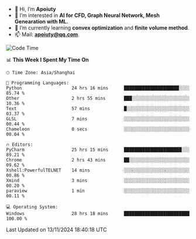 - 👋 Hi, I’m **Apoiuty**
- 👀 I’m interested in **AI for CFD, Graph Neural Network, Mesh Genearation with ML.**
- 🌱 I’m currently learning **convex optimization** and **finite volume method**.
- 📫 Mail: **apoiuty@qq.com**.


<!--START_SECTION:waka-->
![Code Time](http://img.shields.io/badge/Code%20Time-1%2C384%20hrs%2041%20mins-blue)

📊 **This Week I Spent My Time On** 

```text
🕑︎ Time Zone: Asia/Shanghai

💬 Programming Languages: 
Python                   24 hrs 16 mins      █████████████████████░░░░   85.74 % 
Other                    2 hrs 55 mins       ███░░░░░░░░░░░░░░░░░░░░░░   10.36 % 
Text                     57 mins             █░░░░░░░░░░░░░░░░░░░░░░░░   03.37 % 
GLSL                     7 mins              ░░░░░░░░░░░░░░░░░░░░░░░░░   00.44 % 
Chameleon                0 secs              ░░░░░░░░░░░░░░░░░░░░░░░░░   00.04 % 

🔥 Editors: 
PyCharm                  25 hrs 15 mins      ██████████████████████░░░   89.21 % 
Chrome                   2 hrs 43 mins       ██░░░░░░░░░░░░░░░░░░░░░░░   09.62 % 
Xshell:PowerfulTELNET    14 mins             ░░░░░░░░░░░░░░░░░░░░░░░░░   00.86 % 
Xmind                    3 mins              ░░░░░░░░░░░░░░░░░░░░░░░░░   00.20 % 
paraview                 1 min               ░░░░░░░░░░░░░░░░░░░░░░░░░   00.11 % 

💻 Operating System: 
Windows                  28 hrs 18 mins      █████████████████████████   100.00 % 
```


 Last Updated on 13/11/2024 18:40:18 UTC
<!--END_SECTION:waka-->



<!---
Apoiuty/Apoiuty is a ✨ special ✨ repository because its `README.md` (this file) appears on your GitHub profile.
You can click the Preview link to take a look at your changes.
--->

